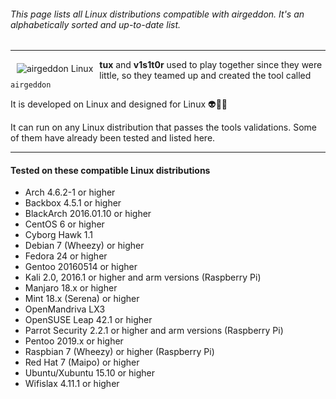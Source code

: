 ###### This page lists all Linux distributions compatible with airgeddon. It's an alphabetically sorted and up-to-date list.

***

<img src="https://raw.githubusercontent.com/v1s1t0r1sh3r3/airgeddon/master/imgs/wiki/alien_tux.png" align="left" hspace="10" vspace="6" title="airgeddon Linux"/>

**tux** and **v1s1t0r** used to play together since they were little, so they teamed up and created the tool called `airgeddon`

It is developed on Linux and designed for Linux :alien::green_heart::penguin:

It can run on any Linux distribution that passes the tools validations. Some of them have already been tested and listed here.

***

#### Tested on these compatible Linux distributions
- Arch 4.6.2-1 or higher
- Backbox 4.5.1 or higher
- BlackArch 2016.01.10 or higher
- CentOS 6 or higher
- Cyborg Hawk 1.1
- Debian 7 (Wheezy) or higher
- Fedora 24 or higher
- Gentoo 20160514 or higher
- Kali 2.0, 2016.1 or higher and arm versions (Raspberry Pi)
- Manjaro 18.x or higher
- Mint 18.x (Serena) or higher
- OpenMandriva LX3
- OpenSUSE Leap 42.1 or higher
- Parrot Security 2.2.1 or higher and arm versions (Raspberry Pi)
- Pentoo 2019.x or higher
- Raspbian 7 (Wheezy) or higher (Raspberry Pi)
- Red Hat 7 (Maipo) or higher
- Ubuntu/Xubuntu 15.10 or higher
- Wifislax 4.11.1 or higher
